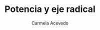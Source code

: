 ---
title: "Potencia y eje radical"
year: 2011
thumbnail: "assets/img/Logo-acm.png"
topic: "Geometría"
file: "assets/pdf/Material/Potencia-y-eje-radical.pdf"
author: "Carmela Acevedo"
level: "Intermedio - Avanzado"
alttext: "Un punto potente."
---